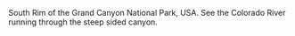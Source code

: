 South Rim of the Grand Canyon National Park, USA. See the Colorado River running through the steep sided canyon.